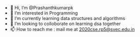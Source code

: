 - 👋 Hi, I’m @Prashanthkumarpk
- 👀 I’m interested in Programming
- 🌱 I’m currently learning data structures and algorithms
- 💞️ I’m looking to colloborate on learning dsa together
- 📫 How to reach me : mail me at 2020cse.rp5@svec.edu.in

<!---
Prashanthkumarpk/Prashanthkumarpk is a ✨ special ✨ repository because its `README.md` (this file) appears on your GitHub profile.
You can click the Preview link to take a look at your changes.
--->
